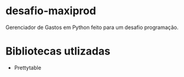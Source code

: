 # desafio-maxiprod

Gerenciador de Gastos em Python feito para um desafio programação.

# Bibliotecas utlizadas

- Prettytable


